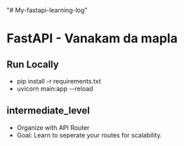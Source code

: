 "# My-fastapi-learning-log" 

# FastAPI - Vanakam da mapla

## Run Locally
- pip install -r requirements.txt
- uvicorn main:app --reload

## intermediate_level 
- Organize with API Router
- Goal: Learn to seperate your routes for scalability.